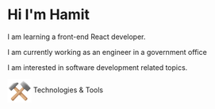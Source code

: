 
<h1>Hi I'm Hamit</h1>


<p>I am learning a front-end React developer.</p>

<p>I am currently working as an engineer in a government office</p>

<p>I am interested in software development related topics.</p>




<p><img src="images/tools.png" align="center"> Technologies & Tools </p>

